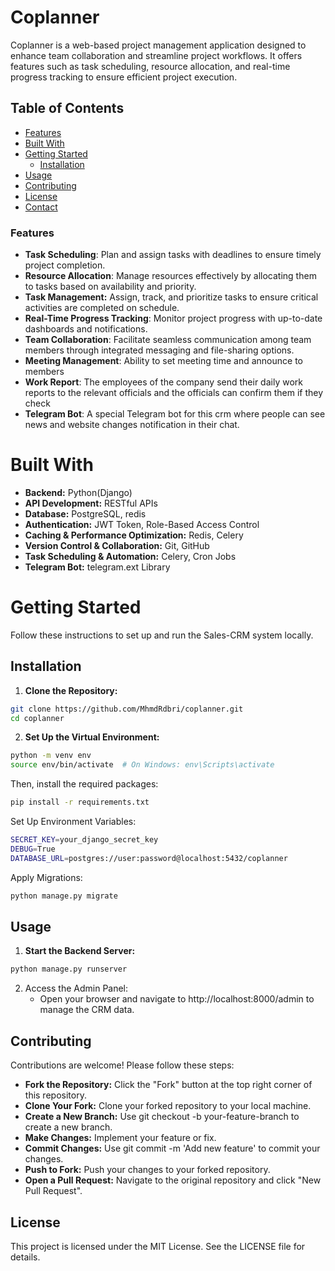 # Coplanner

Coplanner is a web-based project management application designed to enhance team collaboration and streamline project workflows. It offers features such as task scheduling, resource allocation, and real-time progress tracking to ensure efficient project execution.

## Table of Contents

  - [Features](#features)
  - [Built With](#built-With)
- [Getting Started](#getting-started)
  - [Installation](#installation)
- [Usage](#usage)
- [Contributing](#contributing)
- [License](#license)
- [Contact](#contact)

### Features

* **Task Scheduling**: Plan and assign tasks with deadlines to ensure timely project completion.
* **Resource Allocation**: Manage resources effectively by allocating them to tasks based on availability and priority.
* **Task Management:** Assign, track, and prioritize tasks to ensure critical activities are completed on schedule.
* **Real-Time Progress Tracking**: Monitor project progress with up-to-date dashboards and notifications.
* **Team Collaboration**: Facilitate seamless communication among team members through integrated messaging and file-sharing options.
* **Meeting Management**: Ability to set meeting time and announce to members
* **Work Report**: The employees of the company send their daily work reports to the relevant officials and the officials can confirm them if they check
* **Telegram Bot**: A special Telegram bot for this crm where people can see news and website changes notification in their chat.

# Built With
* **Backend:** Python(Django)
* **API Development:** RESTful APIs
* **Database:** PostgreSQL, redis
* **Authentication:** JWT Token, Role-Based Access Control
* **Caching & Performance Optimization:** Redis, Celery
* **Version Control & Collaboration:** Git, GitHub
* **Task Scheduling & Automation:** Celery, Cron Jobs
* **Telegram Bot:** telegram.ext Library


# Getting Started

Follow these instructions to set up and run the Sales-CRM system locally.

## Installation

1. **Clone the Repository:**

```bash
git clone https://github.com/MhmdRdbri/coplanner.git
cd coplanner
```

2. **Set Up the Virtual Environment:**

```bash
python -m venv env
source env/bin/activate  # On Windows: env\Scripts\activate
```
Then, install the required packages:

```bash
pip install -r requirements.txt
```

Set Up Environment Variables:
```bash
SECRET_KEY=your_django_secret_key
DEBUG=True
DATABASE_URL=postgres://user:password@localhost:5432/coplanner
```

Apply Migrations:
```bash
python manage.py migrate
```

## Usage

1. **Start the Backend Server:**
```bash
python manage.py runserver
```
2. Access the Admin Panel:
   - Open your browser and navigate to http://localhost:8000/admin to manage the CRM data.

## Contributing

Contributions are welcome! Please follow these steps:
* **Fork the Repository:** Click the "Fork" button at the top right corner of this repository.
* **Clone Your Fork:** Clone your forked repository to your local machine.
* **Create a New Branch:** Use git checkout -b your-feature-branch to create a new branch.
* **Make Changes:** Implement your feature or fix.
* **Commit Changes:** Use git commit -m 'Add new feature' to commit your changes.
* **Push to Fork:** Push your changes to your forked repository.
* **Open a Pull Request:** Navigate to the original repository and click "New Pull Request".

## License

This project is licensed under the MIT License. See the LICENSE file for details.
